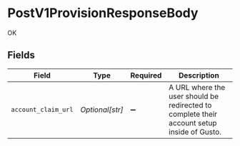 # PostV1ProvisionResponseBody

OK


## Fields

| Field                                                                                      | Type                                                                                       | Required                                                                                   | Description                                                                                |
| ------------------------------------------------------------------------------------------ | ------------------------------------------------------------------------------------------ | ------------------------------------------------------------------------------------------ | ------------------------------------------------------------------------------------------ |
| `account_claim_url`                                                                        | *Optional[str]*                                                                            | :heavy_minus_sign:                                                                         | A URL where the user should be redirected to complete their account setup inside of Gusto. |